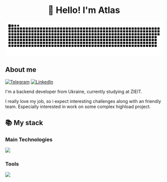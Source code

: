 <h1 align="center">👋 Hello! I'm Atlas </h1>

<p align="center">
 <img width="600" src="assets/github-snake.svg" alt="snake"/>
</p>

## About me
[![Telegram](https://img.shields.io/badge/-Telegram-2CA5E0?style=flat&logo=telegram&logoColor=white)](https://t.me/AtIasShrugged)
[![LinkedIn](https://img.shields.io/badge/-LinkedIn-0A66C2?style=flat&logo=linkedin&logoColor=white)](https://www.linkedin.com/in/atlasshrugged8/)

I'm a backend developer from Ukraine, currently studying at ZIEIT.  

I really love my job, so i expect interesting challenges along with an friendly team. Especially interested in work on some complex highload project.

  <summary><h2><b>📚 My stack</b></h2></summary>
  <p>
    <h3>Main Technologies</h3>
    <img src="https://skillicons.dev/icons?i=go,postgres,mongodb,rabbitmq,redis,graphql,nodejs,js,ts,vue&perline=5" />
    <h3>Tools</h3>
    <img src="https://skillicons.dev/icons?i=linux,docker,kubernetes,git,gitlab&perline=5" />
    <br>
  </p>
